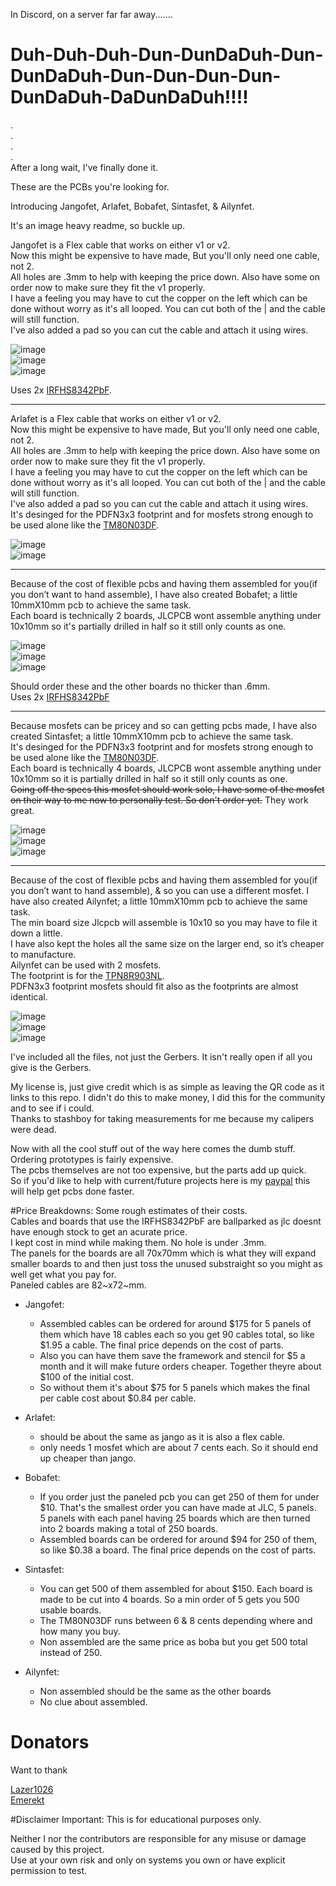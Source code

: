 In Discord, on a server far far away.......  

# Duh-Duh-Duh-Dun-DunDaDuh-Dun-DunDaDuh-Dun-Dun-Dun-Dun-DunDaDuh-DaDunDaDuh!!!!  
.  
.  
.  
.  
After a long wait, I've finally done it.  

These are the PCBs you're looking for.   

Introducing Jangofet, Arlafet, Bobafet, Sintasfet, & Ailynfet.  

It's an image heavy readme, so buckle up.  

Jangofet is a Flex cable that works on either v1 or v2.   
Now this might be expensive to have made, But you'll only need one cable, not 2.  
All holes are .3mm to help with keeping the price down. Also have some on order now to make sure they fit the v1 properly.   
I have a feeling you may have to cut the copper on the left which can be done without worry as it's all looped. You can cut both of the | and the cable will still function.  
I've also added a pad so you can cut the cable and attach it using wires.  
 
![image](https://github.com/pbanj/Fet-1/raw/refs/heads/main/jangofet/jango-3D-top.png)  
![image](https://github.com/pbanj/Fet-1/raw/refs/heads/main/jangofet/jangotop.png)  
![image](https://github.com/pbanj/Fet-1/raw/refs/heads/main/jangofet/jangobottom.png)  

Uses 2x [IRFHS8342PbF](https://www.infineon.com/dgdl/irfhs8342pbf.pdf?fileId=5546d462533600a401535623992e1f5f).  

------------------------------------------------------------------------------------------------------------  

Arlafet is a Flex cable that works on either v1 or v2.   
Now this might be expensive to have made, But you'll only need one cable, not 2.  
All holes are .3mm to help with keeping the price down. Also have some on order now to make sure they fit the v1 properly.   
I have a feeling you may have to cut the copper on the left which can be done without worry as it's all looped. You can cut both of the | and the cable will still function.  
I've also added a pad so you can cut the cable and attach it using wires.  
It's desinged for the PDFN3x3 footprint and for mosfets strong enough to be used alone like the [TM80N03DF](https://www.lcsc.com/datasheet/lcsc_datasheet_2411121145_Tritech-MOS-TM80N03DF_C7463225.pdf).   

![image](https://github.com/pbanj/Fet-1/raw/refs/heads/main/arlafet/arlatop.png)  
![image](https://github.com/pbanj/Fet-1/raw/refs/heads/main/arlafet/arlabottom.png)  

------------------------------------------------------------------------------------------------------------  

Because of the cost of flexible pcbs and having them assembled for you(if you don’t want to hand assemble), I have also created Bobafet; a little 10mmX10mm pcb to achieve the same task.  
Each board is technically 2 boards, JLCPCB wont assemble anything under 10x10mm so it's partially drilled in half so it still only counts as one.  

![image](https://github.com/pbanj/Fet-1/raw/refs/heads/main/bobafet/bobafet-3D-top.png)  
![image](https://github.com/pbanj/Fet-1/raw/refs/heads/main/bobafet/bobafettop.png)   
![image](https://github.com/pbanj/Fet-1/raw/refs/heads/main/bobafet/bobafetbottom.png)  

Should order these and the other boards no thicker than .6mm.  
Uses 2x [IRFHS8342PbF](https://www.infineon.com/dgdl/irfhs8342pbf.pdf?fileId=5546d462533600a401535623992e1f5f)  

------------------------------------------------------------------------------------------------------------  

Because mosfets can be pricey and so can getting pcbs made, I have also created Sintasfet; a little 10mmX10mm pcb to achieve the same task.  
It's desinged for the PDFN3x3 footprint and for mosfets strong enough to be used alone like the [TM80N03DF](https://www.lcsc.com/datasheet/lcsc_datasheet_2411121145_Tritech-MOS-TM80N03DF_C7463225.pdf).  
Each board is technically 4 boards, JLCPCB wont assemble anything under 10x10mm so it is partially drilled in half so it still only counts as one.  
~~Going off the specs this mosfet should work solo, I have some of the mosfet on their way to me now to personally test. So don't order yet.~~ They work great.  

![image](https://github.com/pbanj/Fet-1/raw/refs/heads/main/sintasfet/sintasfet-3D-top.png)  
![image](https://github.com/pbanj/Fet-1/raw/refs/heads/main/sintasfet/sintasfettop.png)   
![image](https://github.com/pbanj/Fet-1/raw/refs/heads/main/sintasfet/sintasfetbottom.png)  

------------------------------------------------------------------------------------------------------------  

Because of the cost of flexible pcbs and having them assembled for you(if you don’t want to hand assemble), & so you can use a different mosfet. I have also created Ailynfet; a little 10mmX10mm pcb to achieve the same task.  
The min board size Jlcpcb will assemble is 10x10 so you may have to file it down a little.   
I have also kept the holes all the same size on the larger end, so it’s cheaper to manufacture.   
Ailynfet can be used with 2 mosfets.   
The footprint is for the [TPN8R903NL](https://toshiba.semicon-storage.com/info/TPN8R903NL_datasheet_en_20140218.pdf?did=14026&prodName=TPN8R903NL).  
PDFN3x3 footprint mosfets should fit also as the footprints are almost identical.  

![image](https://github.com/pbanj/Fet-1/raw/refs/heads/main/ailynfet/ailynfet-3D-top.png)  
![image](https://github.com/pbanj/Fet-1/raw/refs/heads/main/ailynfet/ailynfettop.png)   
![image](https://github.com/pbanj/Fet-1/raw/refs/heads/main/ailynfet/ailynfetbottom.png)  


I've included all the files, not just the Gerbers. It isn't really open if all you give is the Gerbers.  



My license is, just give credit which is as simple as leaving the QR code as it links to this repo. I didn't do this to make money, I did this for the community and to see if i could.  
Thanks to stashboy for taking measurements for me because my calipers were dead.  


Now with all the cool stuff out of the way here comes the dumb stuff. Ordering prototypes is fairly expensive.  
The pcbs themselves are not too expensive, but the parts add up quick.  
So if you'd like to help with current/future projects here is my [paypal](https://paypal.me/pbanj) this will help get pcbs done faster.  

#Price Breakdowns:
Some rough estimates of their costs.  
Cables and boards that use the IRFHS8342PbF are ballparked as jlc doesnt have enough stock to get an acurate price.  
I kept cost in mind while making them. No hole is under .3mm.  
The panels for the boards are all 70x70mm which is what they will expand smaller boards to and then just toss the unused substraight so you might as well get what you pay for.  
Paneled cables are 82~x72~mm.  

- Jangofet:
	- Assembled cables can be ordered for around $175 for 5 panels of them which have 18 cables each so you get 90 cables total, so like $1.95 a cable. The final price depends on the cost of parts.   
	- Also you can have them save the framework and stencil for $5 a month and it will make future orders cheaper. Together theyre about $100 of the initial cost.  
	- So without them it's about $75 for 5 panels which makes the final per cable cost about $0.84 per cable.  

- Arlafet:  
	- should be about the same as jango as it is also a flex cable.  
	- only needs 1 mosfet which are about 7 cents each. So it should end up cheaper than jango.  

- Bobafet:  
	- If you order just the paneled pcb you can get 250 of them for under $10. That's the smallest order you can have made at JLC, 5 panels.  
5 panels with each panel having 25 boards which are then turned into 2 boards making a total of 250 boards.  
	- Assembled boards can be ordered for around $94 for 250 of them, so like $0.38 a board. The final price depends on the cost of parts.  

- Sintasfet:  
	- You can get 500 of them assembled for about $150. Each board is made to be cut into 4 boards. So a min order of 5 gets you 500 usable boards.  
	- The TM80N03DF runs between 6 & 8 cents depending where and how many you buy.  
	- Non assembled are the same price as boba but you get 500 total instead of 250.  

- Ailynfet:
	- Non assembled should be the same as the other boards
	- No clue about assembled.

# Donators  
Want to thank  

[Lazer1026](https://github.com/Lazr1026)  
[Emerekt](https://github.com/Emerekt-git) 


#Disclaimer
Important: This is for educational purposes only.

Neither I nor the contributors are responsible for any misuse or damage caused by this project.  
Use at your own risk and only on systems you own or have explicit permission to test.  
